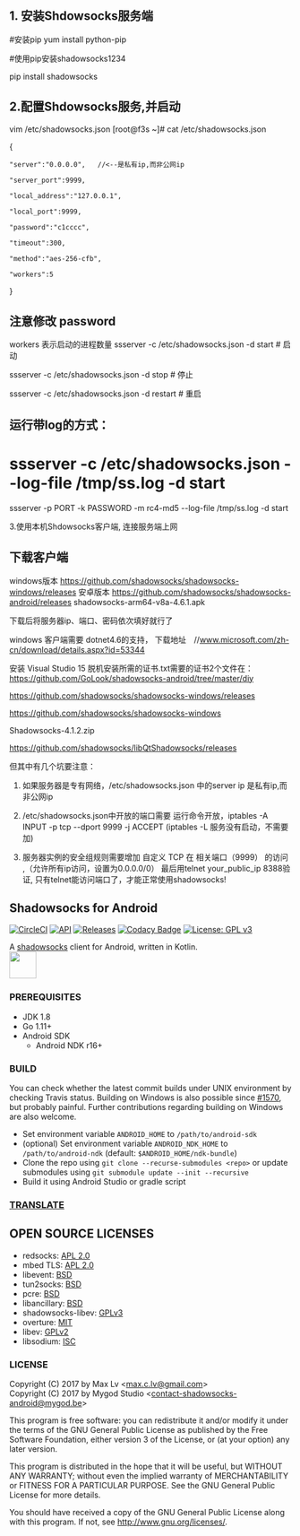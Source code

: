 
## 1. 安装Shdowsocks服务端


#安装pip
yum install python-pip

#使用pip安装shadowsocks1234

pip install shadowsocks


## 2.配置Shdowsocks服务,并启动
vim /etc/shadowsocks.json
[root@f3s ~]# cat /etc/shadowsocks.json 

{

    "server":"0.0.0.0",   //<--是私有ip,而非公网ip
    
    "server_port":9999,
    
    "local_address":"127.0.0.1",
    
    "local_port":9999,
    
    "password":"c1cccc",
    
    "timeout":300,
    
    "method":"aes-256-cfb",
    
    "workers":5
    
}


## 注意修改 password 
workers 表示启动的进程数量 
 ssserver -c /etc/shadowsocks.json -d start   # 启动
 
 ssserver -c /etc/shadowsocks.json -d stop   # 停止
 
 ssserver -c /etc/shadowsocks.json -d restart  # 重启
 
## 运行带log的方式：
# ssserver -c /etc/shadowsocks.json --log-file /tmp/ss.log -d start
 ssserver -p PORT -k PASSWORD -m rc4-md5 --log-file /tmp/ss.log -d start


3.使用本机Shdowsocks客户端, 连接服务端上网

## 下载客户端 
windows版本 https://github.com/shadowsocks/shadowsocks-windows/releases
安卓版本    https://github.com/shadowsocks/shadowsocks-android/releases
            shadowsocks-arm64-v8a-4.6.1.apk

下载后将服务器ip、端口、密码依次填好就行了

windows 客户端需要 dotnet4.6的支持，
下载地址　//www.microsoft.com/zh-cn/download/details.aspx?id=53344

安装 Visual Studio 15 脱机安装所需的证书.txt需要的证书2个文件在：
https://github.com/GoLook/shadowsocks-android/tree/master/diy


https://github.com/shadowsocks/shadowsocks-windows/releases

https://github.com/shadowsocks/shadowsocks-windows

Shadowsocks-4.1.2.zip


https://github.com/shadowsocks/libQtShadowsocks/releases

但其中有几个坑要注意：
1. 如果服务器是专有网络，/etc/shadowsocks.json 中的server ip 是私有ip,而非公网ip

2. /etc/shadowsocks.json中开放的端口需要 
  运行命令开放，iptables -A INPUT -p tcp --dport 9999 -j ACCEPT (iptables -L 服务没有启动，不需要加)

3. 服务器实例的安全组规则需要增加 自定义 TCP 在 相关端口（9999） 的访问 ,（允许所有ip访问，设置为0.0.0.0/0）
最后用telnet your_public_ip 8388验证, 只有telnet能访问端口了，才能正常使用shadowsocks!


## Shadowsocks for Android

[![CircleCI](https://circleci.com/gh/shadowsocks/shadowsocks-android.svg?style=svg)](https://circleci.com/gh/shadowsocks/shadowsocks-android)
[![API](https://img.shields.io/badge/API-21%2B-brightgreen.svg?style=flat)](https://android-arsenal.com/api?level=21)
[![Releases](https://img.shields.io/github/downloads/shadowsocks/shadowsocks-android/total.svg)](https://github.com/shadowsocks/shadowsocks-android/releases)
[![Codacy Badge](https://api.codacy.com/project/badge/Grade/1a21d48d466644cdbcb57a1889abea5b)](https://www.codacy.com/app/shadowsocks/shadowsocks-android?utm_source=github.com&amp;utm_medium=referral&amp;utm_content=shadowsocks/shadowsocks-android&amp;utm_campaign=Badge_Grade)
[![License: GPL v3](https://img.shields.io/badge/License-GPL%20v3-blue.svg)](https://www.gnu.org/licenses/gpl-3.0)

A [shadowsocks](http://shadowsocks.org) client for Android, written in Kotlin.  
<a href="https://play.google.com/store/apps/details?id=com.github.shadowsocks"><img src="https://play.google.com/intl/en_us/badges/images/generic/en-play-badge.png" height="48"></a>


### PREREQUISITES

* JDK 1.8
* Go 1.11+
* Android SDK
  - Android NDK r16+

### BUILD

You can check whether the latest commit builds under UNIX environment by checking Travis status.
Building on Windows is also possible since [#1570](https://github.com/shadowsocks/shadowsocks-android/pull/1570),
but probably painful. Further contributions regarding building on Windows are also welcome.

* Set environment variable `ANDROID_HOME` to `/path/to/android-sdk`
* (optional) Set environment variable `ANDROID_NDK_HOME` to `/path/to/android-ndk` (default: `$ANDROID_HOME/ndk-bundle`)
* Clone the repo using `git clone --recurse-submodules <repo>` or update submodules using `git submodule update --init --recursive`
* Build it using Android Studio or gradle script

### [TRANSLATE](https://discourse.shadowsocks.org/t/poeditor-translation-main-thread/30)

## OPEN SOURCE LICENSES

<ul>
    <li>redsocks: <a href="https://github.com/shadowsocks/redsocks/blob/shadowsocks-android/README">APL 2.0</a></li>
    <li>mbed TLS: <a href="https://github.com/ARMmbed/mbedtls/blob/development/LICENSE">APL 2.0</a></li>
    <li>libevent: <a href="https://github.com/shadowsocks/libevent/blob/master/LICENSE">BSD</a></li>
    <li>tun2socks: <a href="https://github.com/shadowsocks/badvpn/blob/shadowsocks-android/COPYING">BSD</a></li>
    <li>pcre: <a href="https://android.googlesource.com/platform/external/pcre/+/master/dist2/LICENCE">BSD</a></li>
    <li>libancillary: <a href="https://github.com/shadowsocks/libancillary/blob/shadowsocks-android/COPYING">BSD</a></li>
    <li>shadowsocks-libev: <a href="https://github.com/shadowsocks/shadowsocks-libev/blob/master/LICENSE">GPLv3</a></li>
    <li>overture: <a href="https://github.com/shawn1m/overture/blob/master/LICENSE">MIT</a></li>
    <li>libev: <a href="https://github.com/shadowsocks/libev/blob/master/LICENSE">GPLv2</a></li>
    <li>libsodium: <a href="https://github.com/jedisct1/libsodium/blob/master/LICENSE">ISC</a></li>
</ul>

### LICENSE

Copyright (C) 2017 by Max Lv <<max.c.lv@gmail.com>>  
Copyright (C) 2017 by Mygod Studio <<contact-shadowsocks-android@mygod.be>>

This program is free software: you can redistribute it and/or modify
it under the terms of the GNU General Public License as published by
the Free Software Foundation, either version 3 of the License, or
(at your option) any later version.

This program is distributed in the hope that it will be useful,
but WITHOUT ANY WARRANTY; without even the implied warranty of
MERCHANTABILITY or FITNESS FOR A PARTICULAR PURPOSE.  See the
GNU General Public License for more details.

You should have received a copy of the GNU General Public License
along with this program. If not, see <http://www.gnu.org/licenses/>.
